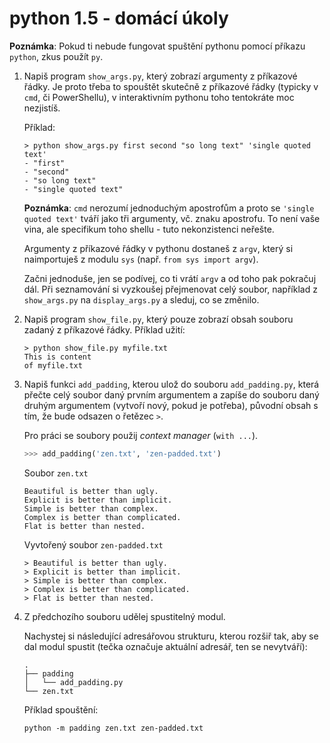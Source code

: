 # python 1.5 - domácí úkoly

**Poznámka**: Pokud ti nebude fungovat spuštění pythonu pomocí příkazu `python`, zkus použít `py`.

1. Napiš program `show_args.py`, který zobrazí argumenty z příkazové řádky.
   Je proto třeba to spouštět skutečně z příkazové řádky (typicky v `cmd`,
   či PowerShellu), v interaktivním pythonu toho tentokráte moc nezjistíš.

   Příklad:
   ```commandline
   > python show_args.py first second "so long text" 'single quoted text'
   - "first"
   - "second"
   - "so long text"
   - "single quoted text"
   ```

   **Poznámka**: `cmd` nerozumí jednoduchým apostrofům a proto se `'single quoted text'` tváří jako tři argumenty, vč. znaku apostrofu. To není vaše vina, ale specifikum toho shellu - tuto nekonzistenci neřešte.

   Argumenty z příkazové řádky v pythonu dostaneš z `argv`,
   který si naimportuješ z modulu `sys` (např. `from sys import argv`).

   Začni jednoduše, jen se podívej, co ti vrátí `argv` a od toho pak
   pokračuj dál. Při seznamování si vyzkoušej přejmenovat celý soubor,
   například z `show_args.py` na `display_args.py` a sleduj, co se změnilo.

1. Napiš program `show_file.py`, který pouze zobrazí obsah souboru zadaný
   z příkazové řádky.
   Příklad užití:
   ```commandline
   > python show_file.py myfile.txt
   This is content
   of myfile.txt
   ```

1. Napiš funkci `add_padding`, kterou ulož do souboru `add_padding.py`,
   která přečte celý soubor daný prvním argumentem a zapíše do souboru 
   daný druhým argumentem (vytvoří nový, pokud je potřeba), původní obsah 
   s tím, že bude odsazen o řetězec `>`.

   Pro práci se soubory použij *context manager* (`with ...`).
    ```python
    >>> add_padding('zen.txt', 'zen-padded.txt')
    ```

    Soubor `zen.txt`
    ```
    Beautiful is better than ugly.
    Explicit is better than implicit.
    Simple is better than complex.
    Complex is better than complicated.
    Flat is better than nested.
    ```

    Vyvtořený soubor `zen-padded.txt`
    ```
    > Beautiful is better than ugly.
    > Explicit is better than implicit.
    > Simple is better than complex.
    > Complex is better than complicated.
    > Flat is better than nested.
    ```

1. Z předchozího souboru udělej spustitelný modul.

   Nachystej si následující adresářovou strukturu, kterou rozšiř tak,
   aby se dal modul spustit (tečka označuje
   aktuální adresář, ten se nevytváří):
   ```commandline
   .
   ├── padding
   │   └── add_padding.py
   └── zen.txt
   ```

   Příklad spouštění:
   ```commandline
   python -m padding zen.txt zen-padded.txt
   ```
